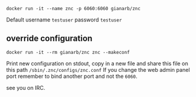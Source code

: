 ```
docker run -it --name znc -p 6060:6060 gianarb/znc
```
Default username `testuser` password `testuser`

## override configuration
```
docker run -it --rm gianarb/znc znc --makeconf
```
Print new configuration on stdout, copy in a new file and share this file on
this path `/sbin/.znc/configs/znc.conf`
If you change the web admin panel port remember to bind another port and not the `6060`.

see you on IRC.
